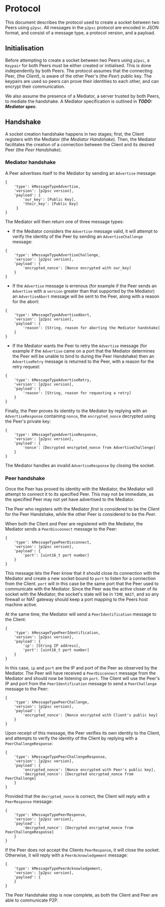 # Protocol
This document describes the protocol used to create a socket between two Peers
using `p2psc`. All messages in the `p2psc` protocol are encoded in JSON format,
and consist of a message type, a protocol version, and a payload.

## Initialisation
Before attempting to create a socket between two Peers using `p2psc`, a
`Keypair` for both Peers must be either created or initialised. This is done
independently by both Peers. The protocol assumes that the connecting Peer, (the
_Client_), is aware of the other Peer's (the _Peer_) public key. The keypairs
are used so peers can prove their identities to each other, and can encrypt
their communication.

We also assume the presence of a Mediator, a server trusted by both Peers, to
mediate the handshake. A Mediator specification is outlined in
_**TODO: Mediator spec**_.

## Handshake
A socket creation handshake happens in two stages; first, the Client registers
with the Mediator (the _Mediator Handshake_). Then, the Mediator facilitates the
creation of a connection between the Client and its desired Peer (the _Peer 
Handshake_).

### Mediator handshake
A Peer advertises itself to the Mediator by sending an `Advertise` message:
```
{
    'type': kMessageTypeAdvertise,
    'version': [p2psc version],
    'payload': {
        'our_key': [Public Key],
        'their_key': [Public Key]
     }
}
```

The Mediator will then return one of three message types:
- If the Mediator considers the `Advertise` message valid, it will attempt to 
verify the identity of the Peer by sending an `AdvertiseChallenge` message:
```
{
    'type': kMessageTypeAdvertiseChallenge,
    'version': [p2psc version],
    'payload': {
        'encrypted_nonce': [Nonce encrypted with our_key]
    }
}
```

- If the `Advertise` message is errenous (for example if the Peer sends an 
`Advertise` with a `version` greater than that supported by the Mediator) an
`AdvertiseAbort` message will be sent to the Peer, along with a reason for 
the abort:
```
{
    'type': kMessageTypeAdvertiseAbort,
    'version': [p2psc version],
    'payload': {
        'reason': [String, reason for aborting the Mediator handshake]
    }
}
```

- If the Mediator wants the Peer to retry the `Advertise` message (for example 
if the `Advertise` came on a port that the Mediator determines the Peer will be
unable to bind to during the Peer Handshake) then an `AdvertiseRetry` message
is returned to the Peer, with a reason for the retry request:
```
{
    'type': kMessageTypeAdvertiseRetry,
    'version': [p2psc version],
    'payload': {
        'reason': [String, reason for requesting a retry]
    }
}
```

Finally, the Peer proves its identity to the Mediator by replying with an
`AdvertiseResponse` containing `nonce`, the `encrypted_nonce` decrypted using
the Peer's private key:
```
{
    'type': kMessageTypeAdvertiseResponse,
    'version': [p2psc version],
    'payload': {
        'nonce': [Decrypted encrypted_nonce from AdvertiseChallenge]
    }
}
```

The Mediator handles an invalid `AdvertiseResponse` by closing the socket.

### Peer handshake
Once the Peer has proved its identity with the Mediator, the Mediator will
attempt to connect it to its specified Peer. This may not be immediate, as the
specified Peer may not yet have advertised to the Mediator.

The Peer who registers with the Mediator _first_ is considered to be the 
_Client_ for the Peer Handshake, while the other Peer is considered to be the
_Peer_.

<a id="a_peer-disconnect"></a>
When both the Client and Peer are registered with the Mediator, the Mediator
sends a `PeerDisconnect` message to the Peer:
```
{
    'type': kMessageTypePeerDisconnect,
    'version': [p2psc version],
    'payload': {
        'port': [uint16_t port number]
    }
}
```

This message lets the Peer know that it should close its connection with the
Mediator and create a new socket bound to `port` to listen for a connection
from the Client. `port` will in this case be the same port that the Peer used
to communicate with the Mediator. Since the Peer was the active closer of its
socket with the Mediator, the socket's state will be in `TIME_WAIT`, and so any
firewall or NAT gateway should keep a port mapping to the Peers host machine
active.

<a id="a_peer-identification"></a>
At the same time, the Mediator will send a `PeerIdentification` message to 
the Client:
```
{
    'type': kMessageTypePeerIdentification,
    'version': [p2psc version],
    'payload': {
        'ip': [String IP address],
        'port': [uint16_t port number]
    }
}
```

In this case, `ip` and `port` are the IP and port of the Peer as observed by the
Mediator. The Peer will have received a `PeerDisconnect` message from the 
Mediator and should now be listening on `port`. The Client will use the Peer's 
IP and port from the `PeerIdentification` message to send a `PeerChallenge` 
message to the Peer:
```
{
    'type': kMessageTypePeerChallenge,
    'version': [p2psc version],
    'payload': {
        'encrypted_nonce': [Nonce encrypted with Client's public key]
    }
}
```

Upon receipt of this message, the Peer verifies its own identity to the Client,
and attempts to verify the identity of the Client by replying with a 
`PeerChallengeResponse`:
```
{
    'type': kMessageTypePeerChallengeResponse,
    'version': [p2psc version],
    'payload': {
        'encrypted_nonce': [Nonce encrypted with Peer's public key],
        'decrypted_nonce': [Decrypted encrypted_nonce from PeerChallenge]
    }
}
```

Provided that the `decrypted_nonce` is correct, the Client will reply with a
`PeerResponse` message:
```
{
    'type': kMessageTypePeerResponse,
    'version': [p2psc version],
    'payload': {
        'decrypted_nonce': [Decrypted encrypted_nonce from PeerChallengeResponse]
    }
}
```

If the Peer does not accept the Clients `PeerResponse`, it will close the
socket. Otherwise, it will reply with a `PeerAcknowledgement` message:
```
{
    'type': kMessageTypePeerAcknowledgement,
    'version': [p2psc version],
    'payload': {
    }
}
```

The Peer Handshake step is now complete, as both the Client and Peer are able to
communicate P2P.